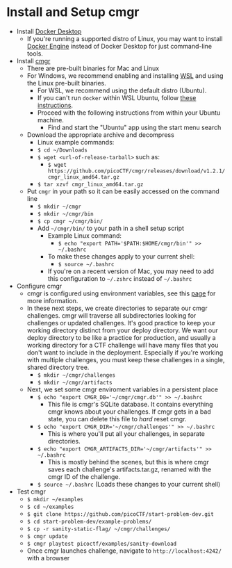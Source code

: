 # Install and Setup cmgr

- Install [Docker Desktop](https://docs.docker.com/engine/install/)
  - If you're running a supported distro of Linux, you may want to install
    [Docker Engine](https://docs.docker.com/engine/install/#supported-platforms)
    instead of Docker Desktop for just command-line tools.
- Install [cmgr](https://github.com/picoCTF/cmgr/releases/latest)
  - There are pre-built binaries for Mac and Linux
  - For Windows, we recommend enabling and installing
    [WSL](https://learn.microsoft.com/en-us/windows/wsl/setup/environment) and
    using the Linux pre-built binaries.
    - For WSL, we recommend using the default distro (Ubuntu).
    - If you can't run `docker` within WSL Ubuntu, follow [these
      instructions](https://docs.docker.com/desktop/settings/windows/#wsl-integration).
    - Proceed with the following instructions from within your Ubuntu machine.
      - Find and start the "Ubuntu" app using the start menu search
  - Download the appropriate archive and decompress
    - Linux example commands:
    - `$ cd ~/Downloads`
    - `$ wget <url-of-release-tarball>` such as:
      - `$ wget https://github.com/picoCTF/cmgr/releases/download/v1.2.1/cmgr_linux_amd64.tar.gz`
    - `$ tar xzvf cmgr_linux_amd64.tar.gz`
  - Put `cmgr` in your path so it can be easily accessed on the command line
    - `$ mkdir ~/cmgr`
    - `$ mkdir ~/cmgr/bin`
    - `$ cp cmgr ~/cmgr/bin/`
    - Add `~/cmgr/bin/` to your path in a shell setup script
      - Example Linux command:
        - `$ echo "export PATH='$PATH:$HOME/cmgr/bin'" >> ~/.bashrc`
      - To make these changes apply to your current shell:
        - `$ source ~/.bashrc`
      - If you're on a recent version of Mac, you may need to add this
        configuration to `~/.zshrc` instead of `~/.bashrc`
- Configure cmgr
  - cmgr is configured using environment variables, see this
    [page](https://github.com/picoCTF/cmgr?tab=readme-ov-file#configuration) for
    more information.
  - In these next steps, we create directories to separate our cmgr challenges.
    cmgr will traverse all subdirectories looking for challenges or updated
    challenges. It's good practice to keep your working directory distinct from
    your deploy directory. We want our deploy directory to be like a practice
    for production, and usually a working directory for a CTF challenge will
    have many files that you don't want to include in the deployment. Especially
    if you're working with multiple challenges, you must keep these challenges
    in a single, shared directory tree.
    - `$ mkdir ~/cmgr/challenges`
    - `$ mkdir ~/cmgr/artifacts`
  - Next, we set some cmgr enviroment variables in a persistent place
    - `$ echo "export CMGR_DB='~/cmgr/cmgr.db'" >> ~/.bashrc`
      - This file is cmgr's SQLite database. It contains everything cmgr knows
        about your challenges. If cmgr gets in a bad state, you can delete this
        file to *hard* reset cmgr.
    - `$ echo "export CMGR_DIR='~/cmgr/challenges'" >> ~/.bashrc`
      - This is where you'll put all your challenges, in separate directories.
    - `$ echo "export CMGR_ARTIFACTS_DIR='~/cmgr/artifacts'" >> ~/.bashrc`
      - This is mostly behind the scenes, but this is where cmgr saves each
        challenge's artifacts.tar.gz, renamed with the cmgr ID of the challenge.
    - `$ source ~/.bashrc` (Loads these changes to your current shell)
- Test cmgr
  - `$ mkdir ~/examples`
  - `$ cd ~/examples`
  - `$ git clone https://github.com/picoCTF/start-problem-dev.git`
  - `$ cd start-problem-dev/example-problems/`
  - `$ cp -r sanity-static-flag/ ~/cmgr/challenges/`
  - `$ cmgr update`
  - `$ cmgr playtest picoctf/examples/sanity-download`
  - Once cmgr launches challenge, navigate to `http://localhost:4242/` with a
    browser
